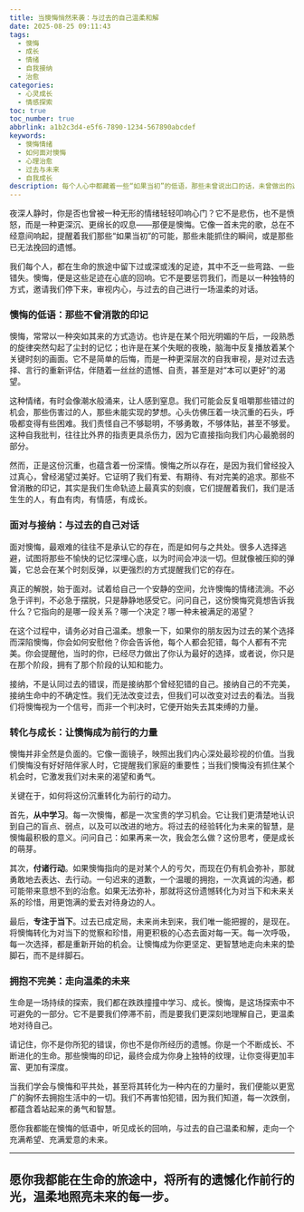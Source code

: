 ```yaml
---
title: 当懊悔悄然来袭：与过去的自己温柔和解
date: 2025-08-25 09:11:43
tags:
  - 懊悔
  - 成长
  - 情绪
  - 自我接纳
  - 治愈
categories:
  - 心灵成长
  - 情感探索
toc: true
toc_number: true
abbrlink: a1b2c3d4-e5f6-7890-1234-567890abcdef
keywords:
  - 懊悔情绪
  - 如何面对懊悔
  - 心理治愈
  - 过去与未来
  - 自我成长
description: 每个人心中都藏着一些“如果当初”的低语，那些未曾说出口的话，未曾做出的选择，或是那些回不去的瞬间，都可能化作名为“懊悔”的细雨，悄然打湿我们的心。这篇文章将带你走进懊悔的深处，理解它，接纳它，并最终将其转化为滋养我们成长的温柔力量，学会与过去的自己和解，走向一个更加明亮、充满希望的未来。
---
```


夜深人静时，你是否也曾被一种无形的情绪轻轻叩响心门？它不是悲伤，也不是愤怒，而是一种更深沉、更绵长的叹息——那便是懊悔。它像一首未完的歌，总在不经意间响起，提醒着我们那些“如果当初”的可能，那些未能抓住的瞬间，或是那些已无法挽回的遗憾。

我们每个人，都在生命的旅途中留下过或深或浅的足迹，其中不乏一些弯路、一些错失。懊悔，便是这些足迹在心底的回响。它不是要惩罚我们，而是以一种独特的方式，邀请我们停下来，审视内心，与过去的自己进行一场温柔的对话。

### 懊悔的低语：那些不曾消散的印记

懊悔，常常以一种突如其来的方式造访。也许是在某个阳光明媚的午后，一段熟悉的旋律突然勾起了尘封的记忆；也许是在某个失眠的夜晚，脑海中反复播放着某个关键时刻的画面。它不是简单的后悔，而是一种更深层次的自我审视，是对过去选择、言行的重新评估，伴随着一丝丝的遗憾、自责，甚至是对“本可以更好”的渴望。

这种情绪，有时会像潮水般涌来，让人感到窒息。我们可能会反复咀嚼那些错过的机会，那些伤害过的人，那些未能实现的梦想。心头仿佛压着一块沉重的石头，呼吸都变得有些困难。我们责怪自己不够聪明，不够勇敢，不够体贴，甚至不够爱。这种自我批判，往往比外界的指责更具杀伤力，因为它直接指向我们内心最脆弱的部分。

然而，正是这份沉重，也蕴含着一份深情。懊悔之所以存在，是因为我们曾经投入过真心，曾经渴望过美好。它证明了我们有爱、有期待、有对完美的追求。那些不曾消散的印记，其实是我们生命轨迹上最真实的刻痕，它们提醒着我们，我们是活生生的人，有血有肉，有情感，有成长。

### 面对与接纳：与过去的自己对话

面对懊悔，最艰难的往往不是承认它的存在，而是如何与之共处。很多人选择逃避，试图将那些不愉快的记忆深埋心底，以为时间会冲淡一切。但就像被压抑的弹簧，它总会在某个时刻反弹，以更强烈的方式提醒我们它的存在。

真正的解脱，始于面对。试着给自己一个安静的空间，允许懊悔的情绪流淌。不必急于评判，不必急于摆脱，只是静静地感受它。问问自己，这份懊悔究竟想告诉我什么？它指向的是哪一段关系？哪一个决定？哪一种未被满足的渴望？

在这个过程中，请务必对自己温柔。想象一下，如果你的朋友因为过去的某个选择而深陷懊悔，你会如何安慰他？你会告诉他，每个人都会犯错，每个人都有不完美。你会提醒他，当时的你，已经尽力做出了你认为最好的选择，或者说，你只是在那个阶段，拥有了那个阶段的认知和能力。

接纳，不是认同过去的错误，而是接纳那个曾经犯错的自己。接纳自己的不完美，接纳生命中的不确定性。我们无法改变过去，但我们可以改变对过去的看法。当我们将懊悔视为一个信号，而非一个判决时，它便开始失去其束缚的力量。

### 转化与成长：让懊悔成为前行的力量

懊悔并非全然是负面的。它像一面镜子，映照出我们内心深处最珍视的价值。当我们懊悔没有好好陪伴家人时，它提醒我们家庭的重要性；当我们懊悔没有抓住某个机会时，它激发我们对未来的渴望和勇气。

关键在于，如何将这份沉重转化为前行的动力。

首先，**从中学习**。每一次懊悔，都是一次宝贵的学习机会。它让我们更清楚地认识到自己的盲点、弱点，以及可以改进的地方。将过去的经验转化为未来的智慧，是懊悔最积极的意义。问问自己：如果再来一次，我会怎么做？这份思考，便是成长的萌芽。

其次，**付诸行动**。如果懊悔指向的是对某个人的亏欠，而现在仍有机会弥补，那就勇敢地去表达、去行动。一句迟来的道歉，一个温暖的拥抱，一次真诚的沟通，都可能带来意想不到的治愈。如果无法弥补，那就将这份遗憾转化为对当下和未来关系的珍惜，用更饱满的爱去对待身边的人。

最后，**专注于当下**。过去已成定局，未来尚未到来，我们唯一能把握的，是现在。将懊悔转化为对当下的觉察和珍惜，用更积极的心态去面对每一天。每一次呼吸，每一次选择，都是重新开始的机会。让懊悔成为你更坚定、更智慧地走向未来的垫脚石，而不是绊脚石。

### 拥抱不完美：走向温柔的未来

生命是一场持续的探索，我们都在跌跌撞撞中学习、成长。懊悔，是这场探索中不可避免的一部分。它不是要我们停滞不前，而是要我们更深刻地理解自己，更温柔地对待自己。

请记住，你不是你所犯的错误，你也不是你所经历的遗憾。你是一个不断成长、不断进化的生命。那些懊悔的印记，最终会成为你身上独特的纹理，让你变得更加丰富、更加有深度。

当我们学会与懊悔和平共处，甚至将其转化为一种内在的力量时，我们便能以更宽广的胸怀去拥抱生活中的一切。我们不再害怕犯错，因为我们知道，每一次跌倒，都蕴含着站起来的勇气和智慧。

愿你我都能在懊悔的低语中，听见成长的回响，与过去的自己温柔和解，走向一个充满希望、充满爱意的未来。

---
愿你我都能在生命的旅途中，将所有的遗憾化作前行的光，温柔地照亮未来的每一步。
---